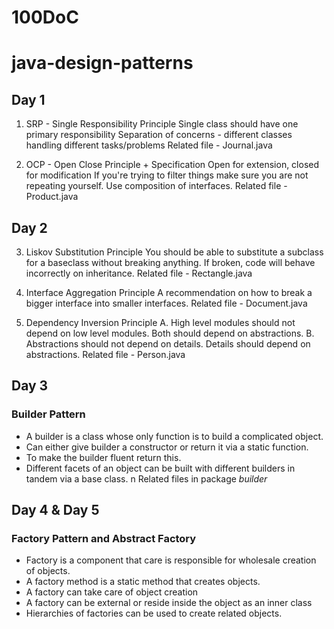 # 100DoC
# java-design-patterns

## Day 1
1. SRP - Single Responsibility Principle
Single class should have one primary responsibility
Separation of concerns - different classes handling different tasks/problems
Related file - Journal.java

2. OCP - Open Close Principle + Specification
Open for extension, closed for modification
If you're trying to filter things make sure you are not repeating yourself. Use composition of interfaces.
Related file - Product.java


## Day 2
3. Liskov Substitution Principle
You should be able to substitute a subclass for a baseclass without breaking anything.
If broken, code will behave incorrectly on inheritance.
Related file - Rectangle.java

4. Interface Aggregation Principle
A recommendation on how to break a bigger interface into smaller interfaces.
Related file - Document.java

5. Dependency Inversion Principle
    A. High level modules should not depend on low level modules. Both should depend on abstractions.
    B. Abstractions should not depend on details. Details should depend on abstractions.
Related file - Person.java


## Day 3
### Builder Pattern
- A builder is a class whose only function is to build a complicated object.
- Can either give builder a constructor or return it via a static function.
- To make the builder fluent return this.
- Different facets of an object can be built with different builders in tandem via a base class. n
Related files in package *builder*

## Day 4 & Day 5
### Factory Pattern and Abstract Factory
- Factory is a component that care is responsible for wholesale creation of objects.
- A factory method is a static method that creates objects.
- A factory can take care of object creation
- A factory can be external or reside inside the object as an inner class
- Hierarchies of factories can be used to create related objects. 
